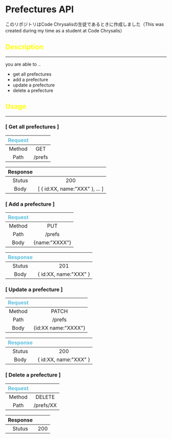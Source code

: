 # Prefectures API

このリポジトリはCode Chrysalisの生徒であるときに作成しました（This was created during my time as a student at Code Chrysalis）

## <span style="color:yellow">Description</span>
___
   
you are able to ..
* get all prefectures
* add a prefecture
* update a prefecture
* delete a prefecture
  
## <span style="color:yellow">Usage</span>
___
### [ Get all prefectures ]
| <span style="color:#5bc0de">Request</span> | |
|:----------------:|:----------------:|
| Method | GET |
| Path | /prefs |  

| Response | |
|:----------------:|:----------------:|
| Stutus | 200 |
| Body | [ { id:XX, name:"XXX" }, ... ] |
  
### [ Add a prefecture ]  
| <span style="color:#5bc0de">Request</span>  | |
|:----------------:|:----------------:|
| Method | PUT |
| Path | /prefs |  
| Body | {name:"XXXX"} |

| <span style="color:#5bc0de">Response</span>  | |
|:----------------:|:----------------:|
| Stutus | 201 |
| Body | { id:XX, name:"XXX" } |
  
### [ Update a prefecture ]  
| <span style="color:#5bc0de">Request</span>  | |
|:----------------:|:----------------:|
| Method | PATCH |
| Path | /prefs |  
| Body | {id:XX name:"XXXX"} |

| <span style="color:#5bc0de">Response</span> | |
|:----------------:|:----------------:|
| Stutus | 200 |
| Body | { id:XX, name:"XXX" } |

### [ Delete a prefecture ]  
| <span style="color:#5bc0de">Request</span>  | |
|:----------------:|:----------------:|
| Method | DELETE |
| Path | /prefs/XX |  

| Response | |
|:----------------:|:----------------:|
| Stutus | 200 |

